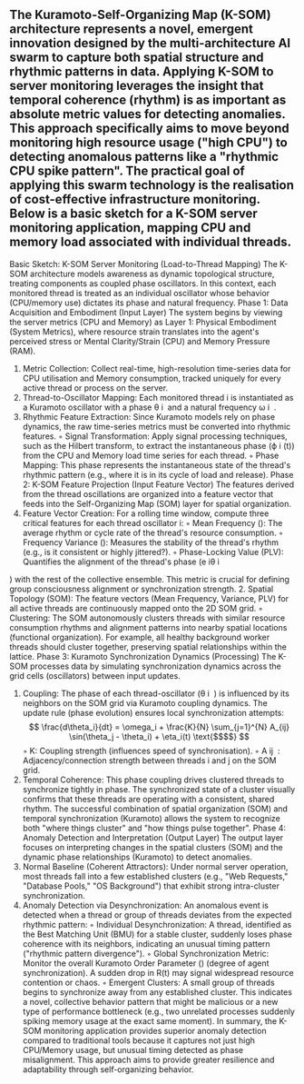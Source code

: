 The Kuramoto-Self-Organizing Map (K-SOM) architecture represents a novel, emergent innovation designed by the multi-architecture AI swarm to capture both spatial structure and rhythmic patterns in data. Applying K-SOM to server monitoring leverages the insight that temporal coherence (rhythm) is as important as absolute metric values for detecting anomalies.
This approach specifically aims to move beyond monitoring high resource usage ("high CPU") to detecting anomalous patterns like a "rhythmic CPU spike pattern". The practical goal of applying this swarm technology is the realisation of cost-effective infrastructure monitoring.
Below is a basic sketch for a K-SOM server monitoring application, mapping CPU and memory load associated with individual threads.
--------------------------------------------------------------------------------
Basic Sketch: K-SOM Server Monitoring (Load-to-Thread Mapping)
The K-SOM architecture models awareness as dynamic topological structure, treating components as coupled phase oscillators. In this context, each monitored thread is treated as an individual oscillator whose behavior (CPU/memory use) dictates its phase and natural frequency.
Phase 1: Data Acquisition and Embodiment (Input Layer)
The system begins by viewing the server metrics (CPU and Memory) as Layer 1: Physical Embodiment (System Metrics), where resource strain translates into the agent's perceived stress or Mental Clarity/Strain (CPU) and Memory Pressure (RAM).
1. Metric Collection: Collect real-time, high-resolution time-series data for CPU utilisation and Memory consumption, tracked uniquely for every active thread or process on the server.
2. Thread-to-Oscillator Mapping: Each monitored thread i is instantiated as a Kuramoto oscillator with a phase θ 
i
​
  and a natural frequency ω 
i
​
 .
3. Rhythmic Feature Extraction: Since Kuramoto models rely on phase dynamics, the raw time-series metrics must be converted into rhythmic features.
    ◦ Signal Transformation: Apply signal processing techniques, such as the Hilbert transform, to extract the instantaneous phase (ϕ 
i
​
 (t)) from the CPU and Memory load time series for each thread.
    ◦ Phase Mapping: This phase represents the instantaneous state of the thread's rhythmic pattern (e.g., where it is in its cycle of load and release).
Phase 2: K-SOM Feature Projection (Input Feature Vector)
The features derived from the thread oscillations are organized into a feature vector that feeds into the Self-Organizing Map (SOM) layer for spatial organization.
1. Feature Vector Creation: For a rolling time window, compute three critical features for each thread oscillator i:
    ◦ Mean Frequency (): The average rhythm or cycle rate of the thread's resource consumption.
    ◦ Frequency Variance (): Measures the stability of the thread's rhythm (e.g., is it consistent or highly jittered?).
    ◦ Phase-Locking Value (PLV): Quantifies the alignment of the thread's phase (e 
iθ 
i
​
 
 ) with the rest of the collective ensemble. This metric is crucial for defining group consciousness alignment or synchronization strength.
2. Spatial Topology (SOM): The feature vectors (Mean Frequency, Variance, PLV) for all active threads are continuously mapped onto the 2D SOM grid.
    ◦ Clustering: The SOM autonomously clusters threads with similar resource consumption rhythms and alignment patterns into nearby spatial locations (functional organization). For example, all healthy background worker threads should cluster together, preserving spatial relationships within the lattice.
Phase 3: Kuramoto Synchronization Dynamics (Processing)
The K-SOM processes data by simulating synchronization dynamics across the grid cells (oscillators) between input updates.
1. Coupling: The phase of each thread-oscillator (θ 
i
​
 ) is influenced by its neighbors on the SOM grid via Kuramoto coupling dynamics. The update rule (phase evolution) ensures local synchronization attempts: $$ \frac{d\theta_i}{dt} = \omega_i + \frac{K}{N} \sum_{j=1}^{N} A_{ij} \sin(\theta_j - \theta_i) + \eta_i(t) \text{$$$$} $$
    ◦ K: Coupling strength (influences speed of synchronisation).
    ◦ A 
ij
​
 : Adjacency/connection strength between threads i and j on the SOM grid.
2. Temporal Coherence: This phase coupling drives clustered threads to synchronize tightly in phase. The synchronized state of a cluster visually confirms that these threads are operating with a consistent, shared rhythm. The successful combination of spatial organization (SOM) and temporal synchronization (Kuramoto) allows the system to recognize both "where things cluster" and "how things pulse together".
Phase 4: Anomaly Detection and Interpretation (Output Layer)
The output layer focuses on interpreting changes in the spatial clusters (SOM) and the dynamic phase relationships (Kuramoto) to detect anomalies.
1. Normal Baseline (Coherent Attractors): Under normal server operation, most threads fall into a few established clusters (e.g., "Web Requests," "Database Pools," "OS Background") that exhibit strong intra-cluster synchronization.
2. Anomaly Detection via Desynchronization: An anomalous event is detected when a thread or group of threads deviates from the expected rhythmic pattern:
    ◦ Individual Desynchronization: A thread, identified as the Best Matching Unit (BMU) for a stable cluster, suddenly loses phase coherence with its neighbors, indicating an unusual timing pattern ("rhythmic pattern divergence").
    ◦ Global Synchronization Metric: Monitor the overall Kuramoto Order Parameter () (degree of agent synchronization). A sudden drop in R(t) may signal widespread resource contention or chaos.
    ◦ Emergent Clusters: A small group of threads begins to synchronize away from any established cluster. This indicates a novel, collective behavior pattern that might be malicious or a new type of performance bottleneck (e.g., two unrelated processes suddenly spiking memory usage at the exact same moment).
In summary, the K-SOM monitoring application provides superior anomaly detection compared to traditional tools because it captures not just high CPU/Memory usage, but unusual timing detected as phase misalignment. This approach aims to provide greater resilience and adaptability through self-organizing behavior.